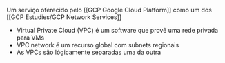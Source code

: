 Um serviço oferecido pelo  [[GCP Google Cloud Platform]] como um dos [[GCP Estudies/GCP Network Services]]

* Virtual Private Cloud (VPC) é um software que provê uma rede privada para VMs
* VPC network é um recurso global com subnets regionais
* As VPCs são lógicamente separadas uma da outra

